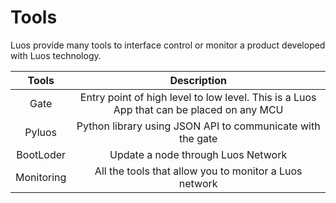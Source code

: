 # Tools

Luos provide many tools to interface control or monitor a product developed with Luos technology.

| Tools | Description |
| :---: | :---: |
| Gate | Entry point of high level to low level. This is a Luos App that can be placed on any MCU |
| Pyluos | Python library using JSON API to communicate with the gate |
| BootLoder | Update a node through Luos Network |
| Monitoring | All the tools that allow you to monitor a Luos network |

